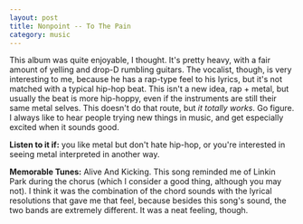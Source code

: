 ```yaml
---
layout: post
title: Nonpoint -- To The Pain
category: music
---
```


This album was quite enjoyable, I thought. It's pretty heavy, with a fair amount of
yelling and drop-D rumbling guitars. The vocalist, though, is very interesting to me, 
because he has a rap-type feel to his lyrics, but it's not matched with a typical hip-hop beat.
This isn't a new idea, rap + metal, but usually the beat is more hip-hoppy, even if 
the instruments are still their same metal selves. This doesn't do that route, but
*it totally works*. Go figure. I always like to hear people trying new things in music,
and get especially excited when it sounds good.

**Listen to it if:** you like metal but don't hate hip-hop, or you're interested in seeing
metal interpreted in another way.

**Memorable Tunes:** Alive And Kicking. This song reminded me of Linkin Park during the 
chorus (which I consider a good thing, although you may not). I think it was the combination
of the chord sounds with the lyrical resolutions that gave me that feel, because besides this song's sound, the
two bands are extremely different. It was a neat feeling, though.
